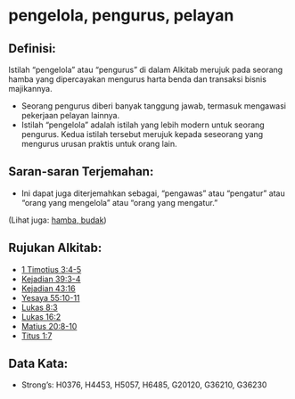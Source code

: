 # pengelola, pengurus, pelayan

## Definisi:

Istilah “pengelola” atau “pengurus” di dalam Alkitab merujuk pada seorang hamba yang dipercayakan mengurus harta benda dan transaksi bisnis majikannya.

*   Seorang pengurus diberi banyak tanggung jawab, termasuk mengawasi pekerjaan pelayan lainnya.
*   Istilah “pengelola” adalah istilah yang lebih modern untuk seorang pengurus. Kedua istilah tersebut merujuk kepada seseorang yang mengurus urusan praktis untuk orang lain.

## Saran-saran Terjemahan:

*   Ini dapat juga diterjemahkan sebagai, “pengawas” atau “pengatur” atau “orang yang mengelola” atau “orang yang mengatur.”

(Lihat juga: [hamba, budak](../other/servant.md))

## Rujukan Alkitab:

*   [1 Timotius 3:4-5](rc://en/tn/help/1ti/03/04)
*   [Kejadian 39:3-4](rc://en/tn/help/gen/39/03)
*   [Kejadian 43:16](rc://en/tn/help/gen/43/16)
*   [Yesaya 55:10-11](rc://en/tn/help/isa/55/10)
*   [Lukas 8:3](rc://en/tn/help/luk/08/03)
*   [Lukas 16:2](rc://en/tn/help/luk/16/02)
*   [Matius 20:8-10](rc://en/tn/help/mat/20/08)
*   [Titus 1:7](rc://en/tn/help/tit/01/07)

## Data Kata:

*   Strong’s: H0376, H4453, H5057, H6485, G20120, G36210, G36230